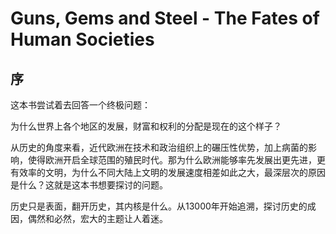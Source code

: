 # Guns, Gems and Steel - The Fates of Human Societies

## 序

这本书尝试着去回答一个终极问题：

为什么世界上各个地区的发展，财富和权利的分配是现在的这个样子？

从历史的角度来看，近代欧洲在技术和政治组织上的碾压性优势，加上病菌的影响，使得欧洲开启全球范围的殖民时代。那为什么欧洲能够率先发展出更先进，更有效率的文明，为什么不同大陆上文明的发展速度相差如此之大，最深层次的原因是什么？这就是这本书想要探讨的问题。

历史只是表面，翻开历史，其内核是什么。从13000年开始追溯，探讨历史的成因，偶然和必然，宏大的主题让人着迷。
